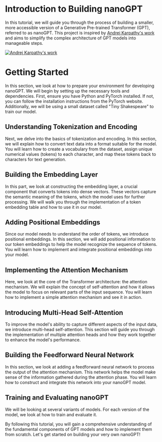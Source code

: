 # Introduction to Building nanoGPT

In this tutorial, we will guide you through the process of building a smaller, more accessible version of a Generative Pre-trained Transformer (GPT), referred to as nanoGPT. This project is inspired by [Andrej Karpathy's work](https://www.youtube.com/watch?v=kCc8FmEb1nY) and aims to simplify the complex architecture of GPT models into manageable steps.

[![Andrej Karpathy's work](https://img.youtube.com/vi/kCc8FmEb1nY/0.jpg)](https://www.youtube.com/watch?v=kCc8FmEb1nY)

# Getting Started


In this section, we look at how to prepare your environment for developing nanoGPT. We will begin by setting up the necessary tools and dependencies. First, ensure you have Python and PyTorch installed. If not, you can follow the installation instructions from the PyTorch website. Additionally, we will be using a small dataset called "Tiny Shakespeare" to train our model.

## Understanding Tokenization and Encoding

Next, we delve into the basics of tokenization and encoding. In this section, we will explain how to convert text data into a format suitable for the model. You will learn how to create a vocabulary from the dataset, assign unique numerical values (tokens) to each character, and map these tokens back to characters for text generation.

## Building the Embedding Layer

In this part, we look at constructing the embedding layer, a crucial component that converts tokens into dense vectors. These vectors capture the semantic meaning of the tokens, which the model uses for further processing. We will walk you through the implementation of a token embedding table and how to use it in our model.

## Adding Positional Embeddings

Since our model needs to understand the order of tokens, we introduce positional embeddings. In this section, we will add positional information to our token embeddings to help the model recognize the sequence of tokens. You will learn how to implement and integrate positional embeddings into your model.

## Implementing the Attention Mechanism

Here, we look at the core of the Transformer architecture: the attention mechanism. We will explain the concept of self-attention and how it allows the model to focus on relevant parts of the input sequence. You will learn how to implement a simple attention mechanism and see it in action.

## Introducing Multi-Head Self-Attention

To improve the model's ability to capture different aspects of the input data, we introduce multi-head self-attention. This section will guide you through the implementation of multiple attention heads and how they work together to enhance the model's performance.

## Building the Feedforward Neural Network

In this section, we look at adding a feedforward neural network to process the output of the attention mechanism. This network helps the model make sense of the information gathered during the attention phase. You will learn how to construct and integrate this network into your nanoGPT model.

## Training and Evaluating nanoGPT

We will be looking at several variants of models. For each version of the model, we look at how to train and evaluate it.

By following this tutorial, you will gain a comprehensive understanding of the fundamental components of GPT models and how to implement them from scratch. Let's get started on building your very own nanoGPT!